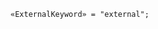 <!-- This file is generated automatically by infrastructure scripts. Please don't edit by hand. -->

```{ .ebnf .slang-ebnf #ExternalKeyword }
«ExternalKeyword» = "external";
```

